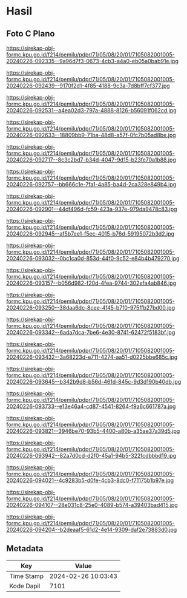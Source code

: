 # Hasil

## Foto C Plano

https://sirekap-obj-formc.kpu.go.id/f214/pemilu/pdpr/71/05/08/20/01/7105082001005-20240226-092335--9a96d7f3-0673-4cb3-a4a0-eb05a0bab91e.jpg

https://sirekap-obj-formc.kpu.go.id/f214/pemilu/pdpr/71/05/08/20/01/7105082001005-20240226-092439--9170f2d1-4f85-4188-9c3a-7d8bff7cf377.jpg

https://sirekap-obj-formc.kpu.go.id/f214/pemilu/pdpr/71/05/08/20/01/7105082001005-20240226-092531--a4ea02d3-797a-4888-8126-b56091f062cd.jpg

https://sirekap-obj-formc.kpu.go.id/f214/pemilu/pdpr/71/05/08/20/01/7105082001005-20240226-092633--18809bb9-71ba-48d8-a57f-0fc7b05ad8be.jpg

https://sirekap-obj-formc.kpu.go.id/f214/pemilu/pdpr/71/05/08/20/01/7105082001005-20240226-092717--8c3c2bd7-b34d-4047-9d15-b23fe70a1b88.jpg

https://sirekap-obj-formc.kpu.go.id/f214/pemilu/pdpr/71/05/08/20/01/7105082001005-20240226-092757--bb666c1e-7fa1-4a85-ba4d-2ca328e849b4.jpg

https://sirekap-obj-formc.kpu.go.id/f214/pemilu/pdpr/71/05/08/20/01/7105082001005-20240226-092901--44df496d-fc59-423a-937e-979da9478c83.jpg

https://sirekap-obj-formc.kpu.go.id/f214/pemilu/pdpr/71/05/08/20/01/7105082001005-20240226-092945--af5b7ee1-f5ec-4015-b76d-59195072b3d2.jpg

https://sirekap-obj-formc.kpu.go.id/f214/pemilu/pdpr/71/05/08/20/01/7105082001005-20240226-093032--0bc1ca0d-853d-44f0-9c52-e84b4b479270.jpg

https://sirekap-obj-formc.kpu.go.id/f214/pemilu/pdpr/71/05/08/20/01/7105082001005-20240226-093157--b056d982-f20d-4fea-9744-302efa4ab846.jpg

https://sirekap-obj-formc.kpu.go.id/f214/pemilu/pdpr/71/05/08/20/01/7105082001005-20240226-093250--38daa6dc-8cee-4f45-b7f0-975ffb27bd00.jpg

https://sirekap-obj-formc.kpu.go.id/f214/pemilu/pdpr/71/05/08/20/01/7105082001005-20240226-093342--6ada7dca-7be6-4e30-8741-62472f5183bf.jpg

https://sirekap-obj-formc.kpu.go.id/f214/pemilu/pdpr/71/05/08/20/01/7105082001005-20240226-093432--3a68223d-e711-4274-aa51-d0225bbe685c.jpg

https://sirekap-obj-formc.kpu.go.id/f214/pemilu/pdpr/71/05/08/20/01/7105082001005-20240226-093645--b342b9d8-b56d-461d-845c-9d3d190b40db.jpg

https://sirekap-obj-formc.kpu.go.id/f214/pemilu/pdpr/71/05/08/20/01/7105082001005-20240226-093733--e13e46a4-cd87-4541-8264-f9a6c661787a.jpg

https://sirekap-obj-formc.kpu.go.id/f214/pemilu/pdpr/71/05/08/20/01/7105082001005-20240226-093821--3946be70-93b5-4400-a80b-a35ae37a39d5.jpg

https://sirekap-obj-formc.kpu.go.id/f214/pemilu/pdpr/71/05/08/20/01/7105082001005-20240226-093942--82a7d0cd-d2f0-45a1-94b5-322fcdbbbd19.jpg

https://sirekap-obj-formc.kpu.go.id/f214/pemilu/pdpr/71/05/08/20/01/7105082001005-20240226-094021--4c9283b5-d0fe-4cb3-8dc0-f71175b1b97e.jpg

https://sirekap-obj-formc.kpu.go.id/f214/pemilu/pdpr/71/05/08/20/01/7105082001005-20240226-094107--28e031c8-25e0-4089-b574-a39403bad415.jpg

https://sirekap-obj-formc.kpu.go.id/f214/pemilu/pdpr/71/05/08/20/01/7105082001005-20240226-094204--b2deaaf5-61d2-4e14-9309-daf2e73883d0.jpg


## Metadata

| Key        | Value               |
| ---------- | ------------------- |
| Time Stamp | 2024-02-26 10:03:43 |
| Kode Dapil | 7101                |



